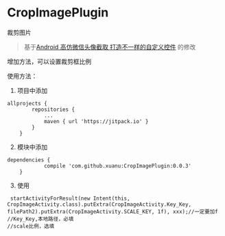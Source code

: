 # CropImagePlugin
裁剪图片

> 基于[Android 高仿微信头像截取 打造不一样的自定义控件](http://blog.csdn.net/lmj623565791/article/details/39761281 )  的修改  

增加方法，可以设置裁剪框比例

使用方法：
1. 项目中添加   
```
allprojects {
		repositories {
			...
			maven { url 'https://jitpack.io' }
		}
	}
```
2. 模块中添加 
```
dependencies {
	        compile 'com.github.xuanu:CropImagePlugin:0.0.3'
	}
```  
3. 使用  
```
 startActivityForResult(new Intent(this, CropImageActivity.class).putExtra(CropImageActivity.Key_Key, filePath2).putExtra(CropImageActivity.SCALE_KEY, 1f), xxx);//一定要加f
//Key_Key,本地路径，必填
//scale比例，选填
```
